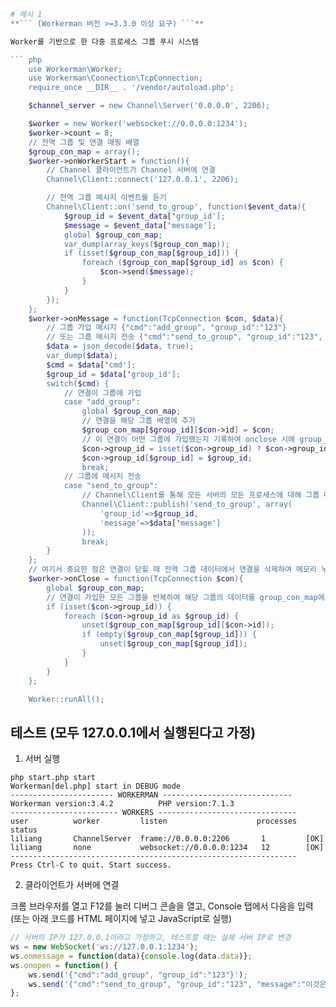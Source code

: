 ```php
# 예시 1
**``` (Workerman 버전 >=3.3.0 이상 요구) ```**

Worker를 기반으로 한 다중 프로세스 그룹 푸시 시스템

``` php
    use Workerman\Worker;
    use Workerman\Connection\TcpConnection;
    require_once __DIR__ . '/vendor/autoload.php';

    $channel_server = new Channel\Server('0.0.0.0', 2206);

    $worker = new Worker('websocket://0.0.0.0:1234');
    $worker->count = 8;
    // 전역 그룹 및 연결 매핑 배열
    $group_con_map = array();
    $worker->onWorkerStart = function(){
        // Channel 클라이언트가 Channel 서버에 연결
        Channel\Client::connect('127.0.0.1', 2206);

        // 전역 그룹 메시지 이벤트를 듣기
        Channel\Client::on('send_to_group', function($event_data){
            $group_id = $event_data['group_id'];
            $message = $event_data['message'];
            global $group_con_map;
            var_dump(array_keys($group_con_map));
            if (isset($group_con_map[$group_id])) {
                foreach ($group_con_map[$group_id] as $con) {
                    $con->send($message);
                }
            }
        });
    };
    $worker->onMessage = function(TcpConnection $con, $data){
        // 그룹 가입 메시지 {"cmd":"add_group", "group_id":"123"}  
        // 또는 그룹 메시지 전송 {"cmd":"send_to_group", "group_id":"123", "message":"이것은 메시지입니다"}
        $data = json_decode($data, true);
        var_dump($data);
        $cmd = $data['cmd'];
        $group_id = $data['group_id'];
        switch($cmd) {
            // 연결이 그룹에 가입
            case "add_group":
                global $group_con_map;
                // 연결을 해당 그룹 배열에 추가
                $group_con_map[$group_id][$con->id] = $con;
                // 이 연결이 어떤 그룹에 가입했는지 기록하여 onclose 시에 group_con_map에서 해당 그룹의 데이터를 정리할 수 있도록 함
                $con->group_id = isset($con->group_id) ? $con->group_id : array();
                $con->group_id[$group_id] = $group_id;
                break;
            // 그룹에 메시지 전송
            case "send_to_group":
                // Channel\Client를 통해 모든 서버의 모든 프로세스에 대해 그룹 메시지 이벤트를 발행
                Channel\Client::publish('send_to_group', array(
                    'group_id'=>$group_id,
                    'message'=>$data['message']
                ));
                break;
        }
    };
    // 여기서 중요한 점은 연결이 닫힐 때 전역 그룹 데이터에서 연결을 삭제하여 메모리 누수를 방지하는 것
    $worker->onClose = function(TcpConnection $con){
        global $group_con_map;
        // 연결이 가입한 모든 그룹을 반복하여 해당 그룹의 데이터를 group_con_map에서 삭제
        if (isset($con->group_id)) {
            foreach ($con->group_id as $group_id) {
                unset($group_con_map[$group_id][$con->id]);
                if (empty($group_con_map[$group_id])) {
                    unset($group_con_map[$group_id]);
                }
            }
        }
    };

    Worker::runAll();
```

## 테스트 (모두 127.0.0.1에서 실행된다고 가정)
1. 서버 실행
``` 
php start.php start
Workerman[del.php] start in DEBUG mode
----------------------- WORKERMAN -----------------------------
Workerman version:3.4.2          PHP version:7.1.3
------------------------ WORKERS -------------------------------
user          worker         listen                    processes status
liliang       ChannelServer  frame://0.0.0.0:2206       1         [OK] 
liliang       none           websocket://0.0.0.0:1234   12        [OK] 
----------------------------------------------------------------
Press Ctrl-C to quit. Start success.
```

2. 클라이언트가 서버에 연결

크롬 브라우저를 열고 F12를 눌러 디버그 콘솔을 열고, Console 탭에서 다음을 입력 (또는 아래 코드를 HTML 페이지에 넣고 JavaScript로 실행)

```javascript
// 서버의 IP가 127.0.0.1이라고 가정하고, 테스트할 때는 실제 서버 IP로 변경
ws = new WebSocket('ws://127.0.0.1:1234');
ws.onmessage = function(data){console.log(data.data)};
ws.onopen = function() {
	ws.send('{"cmd":"add_group", "group_id":"123"}');
    ws.send('{"cmd":"send_to_group", "group_id":"123", "message":"이것은 메시지입니다"}');
};
```
